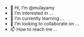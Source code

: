 - 👋 Hi, I’m @mulayamy
- 👀 I’m interested in ...
- 🌱 I’m currently learning ...
- 💞️ I’m looking to collaborate on ...
- 📫 How to reach me ...

<!---
mulayamy/mulayamy is a ✨ special ✨ repository because its `README.md` (this file) appears on your GitHub profile.
You can click the Preview link to take a look at your changes.
--->
